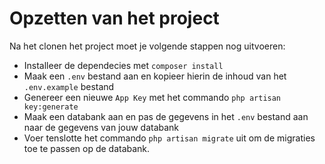 # Opzetten van het project
Na het clonen het project moet je volgende stappen nog uitvoeren:
- Installeer de dependecies met `composer install`
- Maak een `.env` bestand aan en kopieer hierin de inhoud van het `.env.example` bestand
- Genereer een nieuwe `App Key` met het commando `php artisan key:generate`
- Maak een databank aan en pas de gegevens in het `.env` bestand aan naar de gegevens van jouw databank
- Voer tenslotte het commando `php artisan migrate` uit om de migraties toe te passen op de databank.

